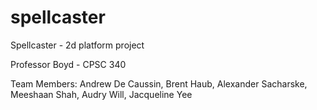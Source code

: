 # spellcaster

Spellcaster - 2d platform project

Professor Boyd - CPSC 340

Team Members: 
	Andrew De Caussin,
	Brent Haub, 
	Alexander Sacharske, 
	Meeshaan Shah, 
	Audry Will, 
	Jacqueline Yee
